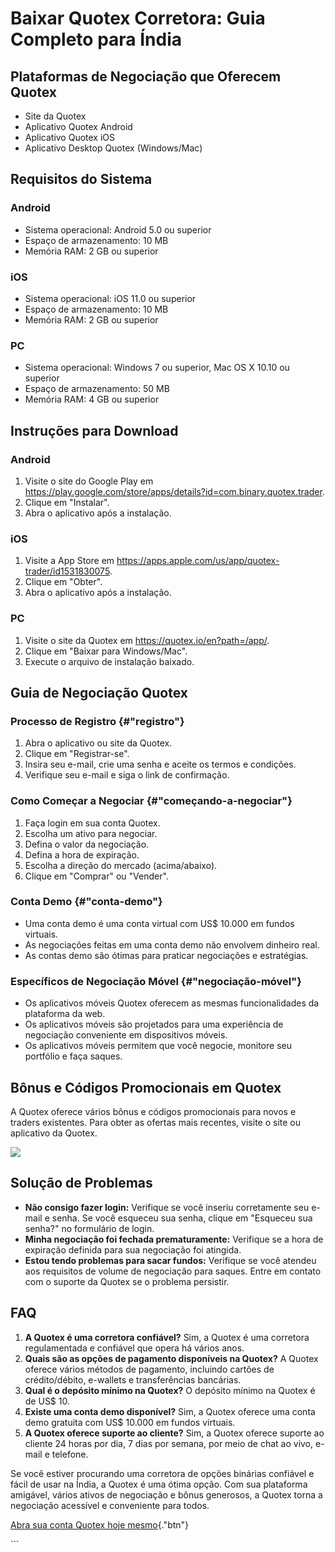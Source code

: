 # Baixar Quotex Corretora: Guia Completo para Índia

## Plataformas de Negociação que Oferecem Quotex

-   Site da Quotex
-   Aplicativo Quotex Android
-   Aplicativo Quotex iOS
-   Aplicativo Desktop Quotex (Windows/Mac)

## Requisitos do Sistema

### Android

-   Sistema operacional: Android 5.0 ou superior
-   Espaço de armazenamento: 10 MB
-   Memória RAM: 2 GB ou superior

### iOS

-   Sistema operacional: iOS 11.0 ou superior
-   Espaço de armazenamento: 10 MB
-   Memória RAM: 2 GB ou superior

### PC

-   Sistema operacional: Windows 7 ou superior, Mac OS X 10.10 ou
    superior
-   Espaço de armazenamento: 50 MB
-   Memória RAM: 4 GB ou superior

## Instruções para Download

### Android

1.  Visite o site do Google Play em
    https://play.google.com/store/apps/details?id=com.binary.quotex.trader.
2.  Clique em "Instalar".
3.  Abra o aplicativo após a instalação.

### iOS

1.  Visite a App Store em
    https://apps.apple.com/us/app/quotex-trader/id1531830075.
2.  Clique em "Obter".
3.  Abra o aplicativo após a instalação.

### PC

1.  Visite o site da Quotex em https://quotex.io/en?path=/app/.
2.  Clique em "Baixar para Windows/Mac".
3.  Execute o arquivo de instalação baixado.

## Guia de Negociação Quotex

### Processo de Registro {#"registro"}

1.  Abra o aplicativo ou site da Quotex.
2.  Clique em "Registrar-se".
3.  Insira seu e-mail, crie uma senha e aceite os termos e condições.
4.  Verifique seu e-mail e siga o link de confirmação.

### Como Começar a Negociar {#"começando-a-negociar"}

1.  Faça login em sua conta Quotex.
2.  Escolha um ativo para negociar.
3.  Defina o valor da negociação.
4.  Defina a hora de expiração.
5.  Escolha a direção do mercado (acima/abaixo).
6.  Clique em "Comprar" ou "Vender".

### Conta Demo {#"conta-demo"}

-   Uma conta demo é uma conta virtual com US\$ 10.000 em fundos
    virtuais.
-   As negociações feitas em uma conta demo não envolvem dinheiro real.
-   As contas demo são ótimas para praticar negociações e estratégias.

### Específicos de Negociação Móvel {#"negociação-móvel"}

-   Os aplicativos móveis Quotex oferecem as mesmas funcionalidades da
    plataforma da web.
-   Os aplicativos móveis são projetados para uma experiência de
    negociação conveniente em dispositivos móveis.
-   Os aplicativos móveis permitem que você negocie, monitore seu
    portfólio e faça saques.

## Bônus e Códigos Promocionais em Quotex

A Quotex oferece vários bônus e códigos promocionais para novos e
traders existentes. Para obter as ofertas mais recentes, visite o site
ou aplicativo da Quotex.

[![](https://static.quotex.io/files/4_en/300_250.jpg)](https://traff.sbs/brokerqxlid)

## Solução de Problemas

-   **Não consigo fazer login:** Verifique se você inseriu corretamente
    seu e-mail e senha. Se você esqueceu sua senha, clique em
    "Esqueceu sua senha?" no formulário de login.
-   **Minha negociação foi fechada prematuramente:** Verifique se a hora
    de expiração definida para sua negociação foi atingida.
-   **Estou tendo problemas para sacar fundos:** Verifique se você
    atendeu aos requisitos de volume de negociação para saques. Entre em
    contato com o suporte da Quotex se o problema persistir.

## FAQ

1.  **A Quotex é uma corretora confiável?** Sim, a Quotex é uma
    corretora regulamentada e confiável que opera há vários anos.
2.  **Quais são as opções de pagamento disponíveis na Quotex?** A Quotex
    oferece vários métodos de pagamento, incluindo cartões de
    crédito/débito, e-wallets e transferências bancárias.
3.  **Qual é o depósito mínimo na Quotex?** O depósito mínimo na Quotex
    é de US\$ 10.
4.  **Existe uma conta demo disponível?** Sim, a Quotex oferece uma
    conta demo gratuita com US\$ 10.000 em fundos virtuais.
5.  **A Quotex oferece suporte ao cliente?** Sim, a Quotex oferece
    suporte ao cliente 24 horas por dia, 7 dias por semana, por meio de
    chat ao vivo, e-mail e telefone.

Se você estiver procurando uma corretora de opções binárias confiável e
fácil de usar na Índia, a Quotex é uma ótima opção. Com sua plataforma
amigável, vários ativos de negociação e bônus generosos, a Quotex torna
a negociação acessível e conveniente para todos.

[Abra sua conta Quotex hoje
mesmo](\%22https://traff.sbs/brokerqxsignup\%22){."btn"}

\`\`\`

